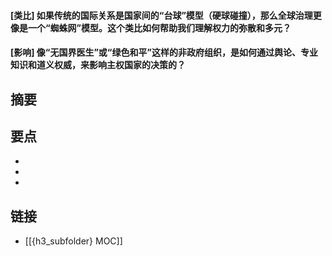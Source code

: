 #### [类比] 如果传统的国际关系是国家间的“台球”模型（硬球碰撞），那么全球治理更像是一个“蜘蛛网”模型。这个类比如何帮助我们理解权力的弥散和多元？


#### [影响] 像“无国界医生”或“绿色和平”这样的非政府组织，是如何通过舆论、专业知识和道义权威，来影响主权国家的决策的？


## 摘要


## 要点

- 
- 
- 

## 链接

- [[{h3_subfolder} MOC]]
